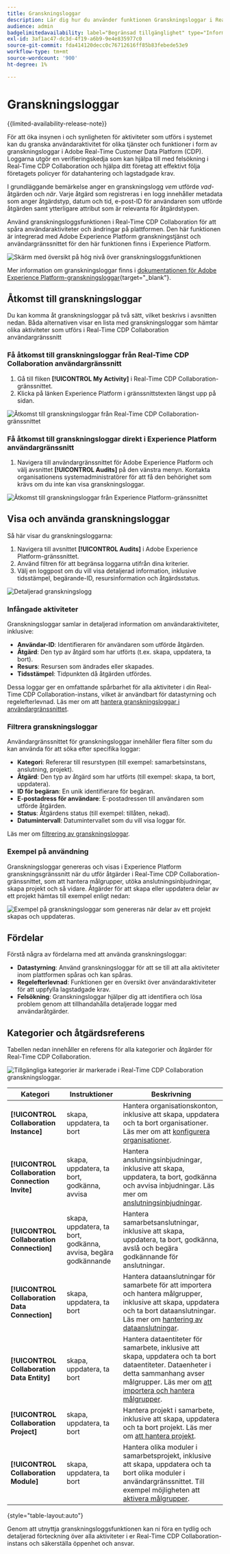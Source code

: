 ```yaml
---
title: Granskningsloggar
description: Lär dig hur du använder funktionen Granskningsloggar i Real-Time CDP Collaboration för att spåra användaraktiviteter och ändringar.
audience: admin
badgelimitedavailability: label="Begränsad tillgänglighet" type="Informative" url="https://helpx.adobe.com/se/legal/product-descriptions/real-time-customer-data-platform-collaboration.html newtab=true"
exl-id: 3af1ac47-dc3d-4f19-a6b9-9e4e835977c0
source-git-commit: fda414120decc0c76712616ff85b83febede53e9
workflow-type: tm+mt
source-wordcount: '900'
ht-degree: 1%

---
```


# Granskningsloggar

{{limited-availability-release-note}}

För att öka insynen i och synligheten för aktiviteter som utförs i systemet kan du granska användaraktivitet för olika tjänster och funktioner i form av granskningsloggar i Adobe Real-Time Customer Data Platform (CDP). Loggarna utgör en verifieringskedja som kan hjälpa till med felsökning i Real-Time CDP Collaboration och hjälpa ditt företag att effektivt följa företagets policyer för datahantering och lagstadgade krav.

I grundläggande bemärkelse anger en granskningslogg *vem* utförde *vad*-åtgärden och *när*. Varje åtgärd som registreras i en logg innehåller metadata som anger åtgärdstyp, datum och tid, e-post-ID för användaren som utförde åtgärden samt ytterligare attribut som är relevanta för åtgärdstypen.

Använd granskningsloggsfunktionen i Real-Time CDP Collaboration för att spåra användaraktiviteter och ändringar på plattformen. Den här funktionen är integrerad med Adobe Experience Platform granskningstjänst och användargränssnittet för den här funktionen finns i Experience Platform.

![Skärm med översikt på hög nivå över granskningsloggsfunktionen](/help/assets/setup/audit-logs/audit-logs-overview.png)

Mer information om granskningsloggar finns i [dokumentationen för Adobe Experience Platform-granskningsloggar](https://experienceleague.adobe.com/sv/docs/experience-platform/landing/governance-privacy-security/audit-logs/overview){target="_blank"}.

## Åtkomst till granskningsloggar

Du kan komma åt granskningsloggar på två sätt, vilket beskrivs i avsnitten nedan. Båda alternativen visar en lista med granskningsloggar som hämtar olika aktiviteter som utförs i Real-Time CDP Collaboration användargränssnitt

### Få åtkomst till granskningsloggar från Real-Time CDP Collaboration användargränssnitt

1. Gå till fliken **[!UICONTROL My Activity]** i Real-Time CDP Collaboration-gränssnittet.
2. Klicka på länken Experience Platform i gränssnittstexten längst upp på sidan.

![Åtkomst till granskningsloggar från Real-Time CDP Collaboration-gränssnittet](/help/assets/setup/audit-logs/access-from-collaboration-ui.png)

### Få åtkomst till granskningsloggar direkt i Experience Platform användargränssnitt

1. Navigera till användargränssnittet för Adobe Experience Platform och välj avsnittet **[!UICONTROL Audits]** på den vänstra menyn. Kontakta organisationens systemadministratörer för att få den behörighet som krävs om du inte kan visa granskningsloggar.

![Åtkomst till granskningsloggar från Experience Platform-gränssnittet](/help/assets/setup/audit-logs/access-from-experience-platform-ui.png)

## Visa och använda granskningsloggar

Så här visar du granskningsloggarna:

1. Navigera till avsnittet **[!UICONTROL Audits]** i Adobe Experience Platform-gränssnittet.
2. Använd filtren för att begränsa loggarna utifrån dina kriterier.
3. Välj en loggpost om du vill visa detaljerad information, inklusive tidsstämpel, begärande-ID, resursinformation och åtgärdsstatus.

![Detaljerad granskningslogg](/help/assets/setup/audit-logs/filters-and-detailed-view.png)

### Infångade aktiviteter

Granskningsloggar samlar in detaljerad information om användaraktiviteter, inklusive:

* **Användar-ID**: Identifieraren för användaren som utförde åtgärden.
* **Åtgärd**: Den typ av åtgärd som har utförts (t.ex. skapa, uppdatera, ta bort).
* **Resurs**: Resursen som ändrades eller skapades.
* **Tidsstämpel**: Tidpunkten då åtgärden utfördes.

Dessa loggar ger en omfattande spårbarhet för alla aktiviteter i din Real-Time CDP Collaboration-instans, vilket är användbart för datastyrning och regelefterlevnad. Läs mer om att [hantera granskningsloggar i användargränssnittet](https://experienceleague.adobe.com/sv/docs/experience-platform/landing/governance-privacy-security/audit-logs/overview#managing-audit-logs-in-the-ui).

### Filtrera granskningsloggar

Användargränssnittet för granskningsloggar innehåller flera filter som du kan använda för att söka efter specifika loggar:

* **Kategori**: Refererar till resurstypen (till exempel: samarbetsinstans, anslutning, projekt).
* **Åtgärd**: Den typ av åtgärd som har utförts (till exempel: skapa, ta bort, uppdatera).
* **ID för begäran**: En unik identifierare för begäran.
* **E-postadress för användare**: E-postadressen till användaren som utförde åtgärden.
* **Status**: Åtgärdens status (till exempel: tillåten, nekad).
* **Datumintervall**: Datumintervallet som du vill visa loggar för.

Läs mer om [filtrering av granskningsloggar](https://experienceleague.adobe.com/sv/docs/experience-platform/landing/governance-privacy-security/audit-logs/overview#filter-audit-logs).

### Exempel på användning

Granskningsloggar genereras och visas i Experience Platform granskningsgränssnitt när du utför åtgärder i Real-Time CDP Collaboration-gränssnittet, som att hantera målgrupper, utöka anslutningsinbjudningar, skapa projekt och så vidare. Åtgärder för att skapa eller uppdatera delar av ett projekt hämtas till exempel enligt nedan:

![Exempel på granskningsloggar som genereras när delar av ett projekt skapas och uppdateras.](/help/assets/setup/audit-logs/create-project-audits.png)

## Fördelar

Förstå några av fördelarna med att använda granskningsloggar:

* **Datastyrning**: Använd granskningsloggar för att se till att alla aktiviteter inom plattformen spåras och kan spåras.
* **Regelefterlevnad**: Funktionen ger en översikt över användaraktiviteter för att uppfylla lagstadgade krav.
* **Felsökning**: Granskningsloggar hjälper dig att identifiera och lösa problem genom att tillhandahålla detaljerade loggar med användaråtgärder.

## Kategorier och åtgärdsreferens

Tabellen nedan innehåller en referens för alla kategorier och åtgärder för Real-Time CDP Collaboration.

![Tillgängliga kategorier är markerade i Real-Time CDP Collaboration granskningsloggar.](/help/assets/setup/audit-logs/available-categories.png)

| Kategori | Instruktioner | Beskrivning |
|-------------------------------|------------------------------------------|-------------|
| **[!UICONTROL Collaboration Instance]** | skapa, uppdatera, ta bort | Hantera organisationskonton, inklusive att skapa, uppdatera och ta bort organisationer. Läs mer om att [konfigurera organisationer](/help/guide/setup/onboard-organization.md). |
| **[!UICONTROL Collaboration Connection Invite]** | skapa, uppdatera, ta bort, godkänna, avvisa | Hantera anslutningsinbjudningar, inklusive att skapa, uppdatera, ta bort, godkänna och avvisa inbjudningar. Läs mer om [anslutningsinbjudningar](/help/guide/connect/establishing-connections.md). |
| **[!UICONTROL Collaboration Connection]** | skapa, uppdatera, ta bort, godkänna, avvisa, begära godkännande | Hantera samarbetsanslutningar, inklusive att skapa, uppdatera, ta bort, godkänna, avslå och begära godkännande för anslutningar. |
| **[!UICONTROL Collaboration Data Connection]** | skapa, uppdatera, ta bort | Hantera dataanslutningar för samarbete för att importera och hantera målgrupper, inklusive att skapa, uppdatera och ta bort dataanslutningar. Läs mer om [hantering av dataanslutningar](/help/guide/setup/manage-data-connection.md). |
| **[!UICONTROL Collaboration Data Entity]** | skapa, uppdatera, ta bort | Hantera dataentiteter för samarbete, inklusive att skapa, uppdatera och ta bort dataentiteter. Dataenheter i detta sammanhang avser målgrupper. Läs mer om [att importera och hantera målgrupper](/help/guide/setup/onboard-audiences.md). |
| **[!UICONTROL Collaboration Project]** | skapa, uppdatera, ta bort | Hantera projekt i samarbete, inklusive att skapa, uppdatera och ta bort projekt. Läs mer om [att hantera projekt](/help/guide/collaborate/manage-projects.md). |
| **[!UICONTROL Collaboration Module]** | skapa, uppdatera, ta bort | Hantera olika moduler i samarbetsprojekt, inklusive att skapa, uppdatera och ta bort olika moduler i användargränssnittet. Till exempel möjligheten att [aktivera målgrupper](/help/guide/collaborate/activate.md). |

{style="table-layout:auto"}

Genom att utnyttja granskningsloggsfunktionen kan ni föra en tydlig och detaljerad förteckning över alla aktiviteter i er Real-Time CDP Collaboration-instans och säkerställa öppenhet och ansvar.
